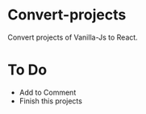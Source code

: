 # Convert-projects

Convert projects of Vanilla-Js to React.

# To Do

-   Add to Comment<br/>
-   Finish this projects
